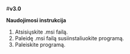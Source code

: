 #**v3.0**

**Naudojimosi instrukcija**

1. Atsisiųskite .msi failą.
2. Paleidę .msi failą susiinstaliuokite programą.
3. Paleiskite programą.
